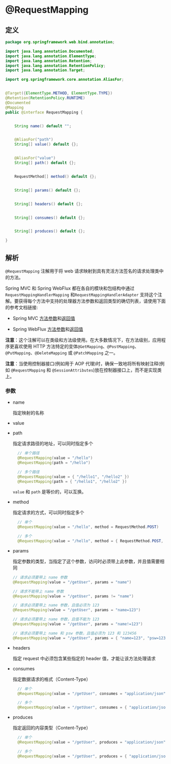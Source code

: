 # @RequestMapping

## 定义

```java
package org.springframework.web.bind.annotation;

import java.lang.annotation.Documented;
import java.lang.annotation.ElementType;
import java.lang.annotation.Retention;
import java.lang.annotation.RetentionPolicy;
import java.lang.annotation.Target;

import org.springframework.core.annotation.AliasFor;


@Target({ElementType.METHOD, ElementType.TYPE})
@Retention(RetentionPolicy.RUNTIME)
@Documented
@Mapping
public @interface RequestMapping {


    String name() default "";


    @AliasFor("path")
    String[] value() default {};


    @AliasFor("value")
    String[] path() default {};


    RequestMethod[] method() default {};


    String[] params() default {};


    String[] headers() default {};


    String[] consumes() default {};


    String[] produces() default {};

}
```

## 解析

`@RequestMapping` 注解用于将 web 请求映射到具有灵活方法签名的请求处理类中的方法。

Spring MVC 和 Spring WebFlux 都在各自的模块和包结构中通过 `RequestMappingHandlerMapping` 和`RequestMappingHandlerAdapter` 支持这个注解。要获得每个方法中支持的处理器方法参数和返回类型的确切列表，请使用下面的参考文档链接:

* Spring MVC [方法参数](https://docs.spring.io/spring/docs/current/spring-framework-reference/web.html#mvc-ann-arguments)和[返回值](https://docs.spring.io/spring/docs/current/spring-framework-reference/web.html#mvc-ann-return-types)

* Spring WebFlux [方法参数](https://docs.spring.io/spring/docs/current/spring-framework-reference/web-reactive.html#webflux-ann-arguments)和[返回值](https://docs.spring.io/spring/docs/current/spring-framework-reference/web-reactive.html#webflux-ann-return-types)

**注意**：这个注解可以在类级和方法级使用。在大多数情况下，在方法级别，应用程序更喜欢使用 HTTP 方法特定的变体`@GetMapping`、`@PostMapping`、`@PutMapping`、`@DeleteMapping` 或 `@PatchMapping` 之一。

**注意**：当使用控制器接口\(例如用于 AOP 代理\)时，确保一致地将所有映射注释\(例如 `@RequestMapping` 和 `@SessionAttributes`\)放在控制器接口上，而不是实现类上。

### 参数

* name

  指定映射的名称

* value

* path

  指定请求路径的地址，可以同时指定多个

  ```java
    // 单个路径
    @RequestMapping(value = "/hello")
    @RequestMapping(path = "/hello")

    // 多个路径
    @RequestMapping(value = { "/hello1", "/hello2" })
    @RequestMapping(path = { "/hello1", "/hello2" })
  ```

  `value` 和 `path` 是等价的，可以互换。

* method

  指定请求的方式，可以同时指定多个

  ```java
    // 单个
    @RequestMapping(value = "/hello", method = RequestMethod.POST)

    // 多个
    @RequestMapping(value = "/hello", method = { RequestMethod.POST, RequestMethod.GET)
  ```

* params

  指定参数的类型，当指定了这个参数，访问时必须带上此参数，并且值需要相同

  ```java
  // 请求必须要带上 name 参数
  @RequestMapping(value = "/getUser", params = "name")

  // 请求不能带上 name 参数
  @RequestMapping(value = "/getUser", params != "name")

  // 请求必须要带上 name 参数，且值必须为 123
  @RequestMapping(value = "/getUser", params = "name=123")

  // 请求必须要带上 name 参数，且值不能为 123
  @RequestMapping(value = "/getUser", params = "name!=123")

  // 请求必须要带上 name 和 psw 参数，且值必须为 123 和 123456
  @RequestMapping(value = "/getUser", params = { "name=123", "psw=123456" })
  ```

* headers

  指定 request 中必须包含某些指定的 header 值，才能让该方法处理请求

* consumes

  指定数据请求的格式（Content-Type）

  ```java
    // 单个
    @RequestMapping(value = "/getUser", consumes = "application/json")

    // 多个
    @RequestMapping(value = "/getUser", consumes = { "application/json", "application/xml")
  ```

* produces

  指定返回的内容类型（Content-Type）

  ```java
    // 单个
    @RequestMapping(value = "/getUser", produces = "application/json")

    // 多个
    @RequestMapping(value = "/getUser", produces = { "application/json", "application/xml")
  ```



